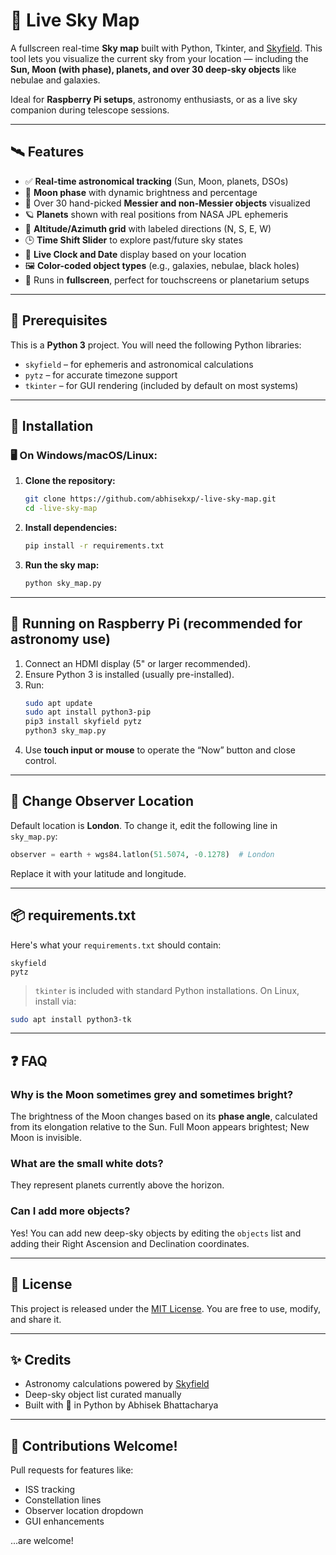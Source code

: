# 🌌 Live Sky Map

A fullscreen real-time **Sky map** built with Python, Tkinter, and [Skyfield](https://rhodesmill.org/skyfield/). This tool lets you visualize the current sky from your location — including the **Sun, Moon (with phase), planets, and over 30 deep-sky objects** like nebulae and galaxies.

Ideal for **Raspberry Pi setups**, astronomy enthusiasts, or as a live sky companion during telescope sessions.

---

## 🛰️ Features

- ✅ **Real-time astronomical tracking** (Sun, Moon, planets, DSOs)
- 🌙 **Moon phase** with dynamic brightness and percentage
- 🔭 Over 30 hand-picked **Messier and non-Messier objects** visualized
- 🪐 **Planets** shown with real positions from NASA JPL ephemeris
- 🧭 **Altitude/Azimuth grid** with labeled directions (N, S, E, W)
- 🕒 **Time Shift Slider** to explore past/future sky states
- 📅 **Live Clock and Date** display based on your location
- 🖼️ **Color-coded object types** (e.g., galaxies, nebulae, black holes)
- 🎯 Runs in **fullscreen**, perfect for touchscreens or planetarium setups

---

## 🧰 Prerequisites

This is a **Python 3** project. You will need the following Python libraries:

- `skyfield` – for ephemeris and astronomical calculations
- `pytz` – for accurate timezone support
- `tkinter` – for GUI rendering (included by default on most systems)

---

## 🔧 Installation

### 🖥️ On Windows/macOS/Linux:

1. **Clone the repository:**
   ```bash
   git clone https://github.com/abhisekxp/-live-sky-map.git
   cd -live-sky-map
   ```

2. **Install dependencies:**
   ```bash
   pip install -r requirements.txt
   ```

3. **Run the sky map:**
   ```bash
   python sky_map.py
   ```

---

## 🍓 Running on Raspberry Pi (recommended for astronomy use)

1. Connect an HDMI display (5" or larger recommended).
2. Ensure Python 3 is installed (usually pre-installed).
3. Run:
   ```bash
   sudo apt update
   sudo apt install python3-pip
   pip3 install skyfield pytz
   python3 sky_map.py
   ```
4. Use **touch input or mouse** to operate the “Now” button and close control.

---

## 🧭 Change Observer Location

Default location is **London**. To change it, edit the following line in `sky_map.py`:

```python
observer = earth + wgs84.latlon(51.5074, -0.1278)  # London
```

Replace it with your latitude and longitude.

---

## 📦 requirements.txt

Here's what your `requirements.txt` should contain:

```
skyfield
pytz
```

> `tkinter` is included with standard Python installations. On Linux, install via:
```bash
sudo apt install python3-tk
```

---

## ❓ FAQ

### Why is the Moon sometimes grey and sometimes bright?
The brightness of the Moon changes based on its **phase angle**, calculated from its elongation relative to the Sun. Full Moon appears brightest; New Moon is invisible.

### What are the small white dots?
They represent planets currently above the horizon.

### Can I add more objects?
Yes! You can add new deep-sky objects by editing the `objects` list and adding their Right Ascension and Declination coordinates.

---

## 📜 License

This project is released under the [MIT License](LICENSE). You are free to use, modify, and share it.

---

## ✨ Credits

- Astronomy calculations powered by [Skyfield](https://rhodesmill.org/skyfield/)
- Deep-sky object list curated manually
- Built with 💫 in Python by Abhisek Bhattacharya

---

## 🙌 Contributions Welcome!

Pull requests for features like:
- ISS tracking
- Constellation lines
- Observer location dropdown
- GUI enhancements

...are welcome!
